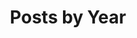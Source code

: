 ---
layout: posts
permalink: /year-archive/
title: "Posts by Year"
author_profile: true
sidebar_main: true
---